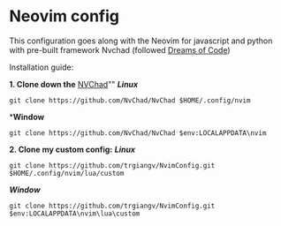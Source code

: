 # Neovim config

This configuration goes along with the Neovim for javascript and python with pre-built framework Nvchad
(followed [Dreams of Code](https://youtube.com/@dreamsofcode))

Installation guide:

**1. Clone down the** [NVChad](https://nvchad.com)""
***Linux***
```
git clone https://github.com/NvChad/NvChad $HOME/.config/nvim
```
***Window**
```
git clone https://github.com/NvChad/NvChad $env:LOCALAPPDATA\nvim
```

**2. Clone my custom config:**
***Linux***
```
git clone https://github.com/trgiangv/NvimConfig.git $HOME/.config/nvim/lua/custom
```
***Window***
```
git clone https://github.com/trgiangv/NvimConfig.git $env:LOCALAPPDATA\nvim\lua\custom
```
